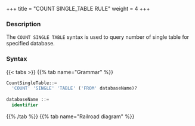 +++
title = "COUNT SINGLE_TABLE RULE"
weight = 4
+++

### Description

The `COUNT SINGLE TABLE` syntax is used to query number of single table for specified database.

### Syntax

{{< tabs >}}
{{% tab name="Grammar" %}}
```sql
CountSingleTable::=
  'COUNT' 'SINGLE' 'TABLE' ('FROM' databaseName)?
  
databaseName ::=
  identifier
```
{{% /tab %}}
{{% tab name="Railroad diagram" %}}
<iframe frameborder="0" name="diagram" id="diagram" width="100%" height="100%"></iframe>
{{% /tab %}}
{{< /tabs >}}

### Supplement

- When `databaseName` is not specified, the default is the currently used `DATABASE`. If `DATABASE` is not used, `No database selected` will be prompted.

### Return Value Description

| Column     | Description                                         |
|------------|-----------------------------------------------------|
| database   | The database name where the single table is located |
| count      | The count of single table                           |

### Example

- Query the number of single table rules for specified database.

```sql
COUNT SINGLE TABLE
``` 

```sql
mysql> COUNT SINGLE TABLE;
+----------+--------+
| database | count  |
+----------+--------+
| ds       | 2      |
+----------+--------+
1 row in set (0.02 sec)
```

### Reserved word

`COUNT`, `SINGLE`, `TABLE`, `FROM`

### Related links

- [Reserved word](/en/user-manual/shardingsphere-proxy/distsql/syntax/reserved-word/)
